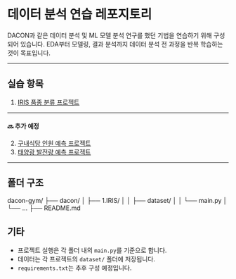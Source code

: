 # 데이터 분석 연습 레포지토리

DACON과 같은 데이터 분석 및 ML 모델 분석 연구를 했던 기법을 연습하기 위해 구성되어 있습니다.
EDA부터 모델링, 결과 분석까지 데이터 분석 전 과정을 반복 학습하는 것이 목표입니다.

---

## 실습 항목

1. [IRIS 품종 분류 프로젝트](https://dacon.io/edu/1010)

---
#### 🔜 추가 예정

2. [구내식당 인원 예측 프로젝트](https://dacon.io/edu/1001)
3. [태양광 발전량 예측 프로젝트](https://dacon.io/edu/1006)
---

## 폴더 구조
dacon-gym/
├── dacon/
│ ├── 1.IRIS/
│ │ ├── dataset/
│ │ └── main.py
│ └── ...
├── README.md

## 기타

- 프로젝트 실행은 각 폴더 내의 `main.py`를 기준으로 합니다.
- 데이터는 각 프로젝트의 `dataset/` 폴더에 저장됩니다.
- `requirements.txt`는 추후 구성 예정입니다.